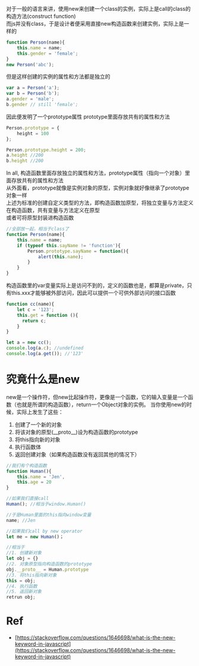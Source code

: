 对于一般的语言来讲，使用new来创建一个class的实例，实际上是call的class的构造方法(construct function)  
而js并没有class，于是设计者便采用直接new构造函数来创建实例，实际上是一样的

```javascript
function Person(name){
    this.name = name;
    this.gender = 'female';
}
new Person('abc');
```

但是这样创建的实例的属性和方法都是独立的

```javascript
var a = Person('a');
var b = Person('b');
a.gender = 'male';
b.gender // still 'female';
```

因此便发明了一个prototype属性
prototype里面存放共有的属性和方法

```javascript
Person.prototype = {
    height = 100
};

Person.prototype.height = 200;
a.height //200
b.height //200
```

In all, 构造函数里面存放独立的属性和方法，prototype属性（指向一个对象）里面存放共有的属性和方法  
从外面看，prototype就像是实例对象的原型，实例对象就好像继承了prototype对象一样  
上述为标准的创建自定义类型的方法，即构造函数加原型，将独立变量与方法定义在构造函数，共有变量与方法定义在原型  
或者可将原型封装进构造函数

```javascript
//全部放一起，相当于class了
function Person(name){
    this.name = name;
    if (typeof this.sayName != 'function'){
        Person.prototype.sayName = function(){
            alert(this.name);
        }
    }
}
```

构造函数里的var变量实际上是访问不到的，定义的函数也是，都算是private，只有this.xxx才能够被外部访问，因此可以提供一个可供外部访问的接口函数
```javascript
function cc(name){
    let c = '123';
    this.get = function (){
      return c;
    }
}

let a = new cc();
console.log(a.c); //undefined
console.log(a.get()); //'123'
```

# 究竟什么是new
new是一个操作符，但new比起操作符，更像是一个函数，它的输入变量是一个函数（也就是所谓的构造函数），return一个Object对象的实例。
当你使用new的时候，实际上发生了这些：
1. 创建了一个新的对象
2. 将该对象的原型(\_\_proto\_\_)设为构造函数的prototype
3. 将this指向新的对象
4. 执行函数体
4. 返回创建对象（如果构造函数没有返回其他的情况下）

```javascript
//我们有个构造函数
function Human(){
    this.name = 'Jen',
    this.age = 20
}

//如果我们直接call
Human(); //相当于window.Human()

//于是Human里面的this指向window变量
name; //Jen

//如果我们call by new operator
let me = new Human()；

//相当于
//1. 创建新对象 
let obj = {}
//2. 对象原型指向构造函数的prototype
obj.__proto__ = Human.prototype
//3. 将this指向新对象
this = obj;
//4. 执行函数
//5. 返回新对象
retrun obj;
```

# Ref
- [https://stackoverflow.com/questions/1646698/what-is-the-new-keyword-in-javascript](https://stackoverflow.com/questions/1646698/what-is-the-new-keyword-in-javascript)